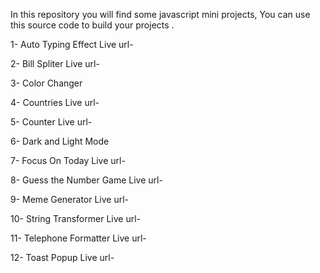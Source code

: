 In this repository you will find some javascript mini projects, You can use this source code to build your projects .

1- Auto Typing Effect
Live url- [](https://js-auto-typing-effect.netlify.app/)

2- Bill Spliter
Live url- [](https://js-bill-spliter.netlify.app/)

3- Color Changer

4- Countries
Live url- [](https://js-rest-countries.netlify.app/)

5- Counter
Live url- [](https://js-counter-bymd.netlify.app/)

6- Dark and Light Mode

7- Focus On Today
Live url- [](https://js-do-task.netlify.app/)

8- Guess the Number Game
Live url- [](https://js-guess-the-number-game.netlify.app/)

9- Meme Generator
Live url- [](https://js-meme-generatorr.netlify.app/)

10- String Transformer
Live url- [](https://js-string-transformer.netlify.app/)

11- Telephone Formatter
Live url- [](https://js-telephone-formatter.netlify.app/)

12- Toast Popup
Live url- [](https://js-toast-popup.netlify.app/)



